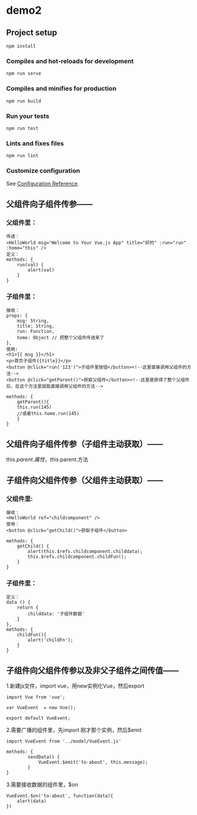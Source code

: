 # demo2

## Project setup
```
npm install
```

### Compiles and hot-reloads for development
```
npm run serve
```

### Compiles and minifies for production
```
npm run build
```

### Run your tests
```
npm run test
```

### Lints and fixes files
```
npm run lint
```

### Customize configuration
See [Configuration Reference](https://cli.vuejs.org/config/).


## 父组件向子组件传参——
### 父组件里：
    传递：
    <HelloWorld msg="Welcome to Your Vue.js App" title="好的" :run="run" :home="this" />
    定义：
    methods: {
        run(val) {
            alert(val)
        }
    }
### 子组件里：
    接收：
    props: {
        msg: String,
        title: String,
        run: Function,
        home: Object // 把整个父组件传进来了
    },
    使用:
    <h1>{{ msg }}</h1>
    <p>首页子组件{{title}}</p>
    <button @click="run('123')">子组件里按钮</button><!--这里直接调用父组件的方法-->
    <button @click="getParent()">获取父组件</button><!--这里是获得了整个父组件后，在这个方法里就能直接调用父组件的方法-->

    methods: {
        getParent(){
        this.run(145)
        //或者this.home.run(145)
        }
    }

## 父组件向子组件传参（子组件主动获取）——
this.$parent.属性，this.$parent.方法


## 子组件向父组件传参（父组件主动获取）——
### 父组件里:
    接收：
    <HelloWorld ref="childcomponent" />
    使用：
    <button @click="getChild()">获取子组件</button>

    methods: {
        getChild() {
            alert(this.$refs.childcomponent.childdata);
            this.$refs.childcomponent.childFun();
        }
    }
### 子组件里：
    定义：
    data () {
        return {
            childdata: '子组件数据'
        }
    },
    methods: {
        childFun(){
            alert('childFn');
        }
    }


## 子组件向父组件传参以及非父子组件之间传值——
1.新建js文件，import vue，用new实例化Vue，然后export
```
import Vue from 'vue';

var VueEvent  = new Vue();

export default VueEvent;
```
2.需要广播的组件里，先import 刚才那个实例，然后$emit
```
import VueEvent from '../model/VueEvent.js'

methods: {
        sendData() {
            VueEvent.$emit('to-about', this.message);
        }
}
```
3.需要接收数据的组件里，$on
```
VueEvent.$on('to-about', function(data){
    alert(data)
})
```